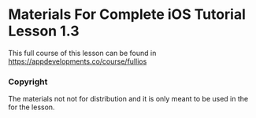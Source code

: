# Materials For Complete iOS Tutorial Lesson 1.3
This full course of this lesson can be found in https://appdevelopments.co/course/fullios

### Copyright
The materials not not for distribution and it is only meant to be used in the for the lesson.
